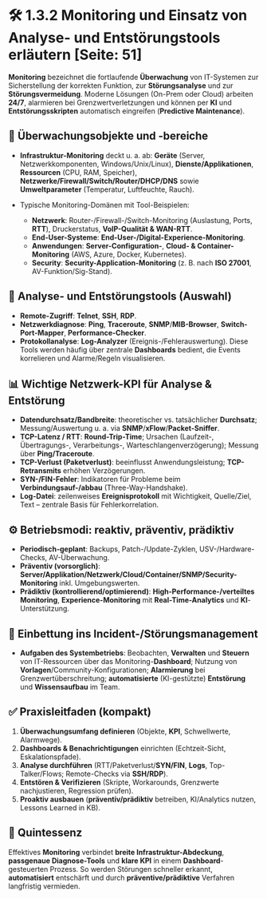 # 🛠️ 1.3.2 Monitoring und Einsatz von Analyse- und Entstörungstools erläutern [Seite: 51]

**Monitoring** bezeichnet die fortlaufende **Überwachung** von IT-Systemen zur Sicherstellung der korrekten Funktion, zur **Störungsanalyse** und zur **Störungsvermeidung**. Moderne Lösungen (On-Prem oder Cloud) arbeiten **24/7**, alarmieren bei Grenzwertverletzungen und können per **KI** und **Entstörungsskripten** automatisch eingreifen (**Predictive Maintenance**). 

## 📡 Überwachungsobjekte und -bereiche

* **Infrastruktur-Monitoring** deckt u. a. ab: **Geräte** (Server, Netzwerkkomponenten, Windows/Unix/Linux), **Dienste/Applikationen**, **Ressourcen** (CPU, RAM, Speicher), **Netzwerke/Firewall/Switch/Router/DHCP/DNS** sowie **Umweltparameter** (Temperatur, Luftfeuchte, Rauch). 
* Typische Monitoring-Domänen mit Tool-Beispielen:

  * **Netzwerk**: Router-/Firewall-/Switch-Monitoring (Auslastung, Ports, **RTT**), Druckerstatus, **VoIP-Qualität & WAN-RTT**.
  * **End-User-Systeme**: **End-User-/Digital-Experience-Monitoring**.
  * **Anwendungen**: **Server-Configuration-**, **Cloud- & Container-Monitoring** (AWS, Azure, Docker, Kubernetes).
  * **Security**: **Security-Application-Monitoring** (z. B. nach **ISO 27001**, AV-Funktion/Sig-Stand). 

## 🧰 Analyse- und Entstörungstools (Auswahl)

* **Remote-Zugriff**: **Telnet**, **SSH**, **RDP**.
* **Netzwerkdiagnose**: **Ping**, **Traceroute**, **SNMP**/**MIB-Browser**, **Switch-Port-Mapper**, **Performance-Checker**.
* **Protokollanalyse**: **Log-Analyzer** (Ereignis-/Fehlerauswertung).
  Diese Tools werden häufig über zentrale **Dashboards** bedient, die Events korrelieren und Alarme/Regeln visualisieren.

## 📊 Wichtige Netzwerk-**KPI** für Analyse & Entstörung

* **Datendurchsatz/Bandbreite**: theoretischer vs. tatsächlicher **Durchsatz**; Messung/Auswertung u. a. via **SNMP**/**xFlow**/**Packet-Sniffer**. 
* **TCP-Latenz / RTT**: **Round-Trip-Time**; Ursachen (Laufzeit-, Übertragungs-, Verarbeitungs-, Warteschlangenverzögerung); Messung über **Ping/Traceroute**. 
* **TCP-Verlust (Paketverlust)**: beeinflusst Anwendungsleistung; **TCP-Retransmits** erhöhen Verzögerungen. 
* **SYN-/FIN-Fehler**: Indikatoren für Probleme beim **Verbindungsauf-/abbau** (Three-Way-Handshake). 
* **Log-Datei**: zeilenweises **Ereignisprotokoll** mit Wichtigkeit, Quelle/Ziel, Text – zentrale Basis für Fehlerkorrelation. 

## ⚙️ Betriebsmodi: reaktiv, präventiv, prädiktiv

* **Periodisch-geplant**: Backups, Patch-/Update-Zyklen, USV-/Hardware-Checks, AV-Überwachung.
* **Präventiv (vorsorglich)**: **Server/Applikation/Netzwerk/Cloud/Container/SNMP/Security-Monitoring** inkl. Umgebungswerten.
* **Prädiktiv (kontrollierend/optimierend)**: **High-Performance-/verteiltes Monitoring**, **Experience-Monitoring** mit **Real-Time-Analytics** und **KI**-Unterstützung. 

## 🧭 Einbettung ins Incident-/Störungsmanagement

* **Aufgaben des Systembetriebs**: Beobachten, **Verwalten** und **Steuern** von IT-Ressourcen über das Monitoring-**Dashboard**; Nutzung von **Vorlagen**/Community-Konfigurationen; **Alarmierung** bei Grenzwertüberschreitung; **automatisierte** (KI-gestützte) **Entstörung** und **Wissensaufbau** im Team. 

## ✅ Praxisleitfaden (kompakt)

1. **Überwachungsumfang definieren** (Objekte, **KPI**, Schwellwerte, Alarmwege).
2. **Dashboards & Benachrichtigungen** einrichten (Echtzeit-Sicht, Eskalationspfade). 
3. **Analyse durchführen** (RTT/Paketverlust/**SYN/FIN**, **Logs**, Top-Talker/Flows; Remote-Checks via **SSH/RDP**).
4. **Entstören & Verifizieren** (Skripte, Workarounds, Grenzwerte nachjustieren, Regression prüfen). 
5. **Proaktiv ausbauen** (**präventiv/prädiktiv** betreiben, KI/Analytics nutzen, Lessons Learned in KB). 

## 🎯 Quintessenz

Effektives **Monitoring** verbindet **breite Infrastruktur-Abdeckung**, **passgenaue Diagnose-Tools** und **klare KPI** in einem **Dashboard**-gesteuerten Prozess. So werden Störungen schneller erkannt, **automatisiert** entschärft und durch **präventive/prädiktive** Verfahren langfristig vermieden.
